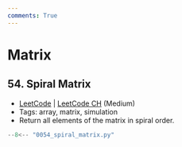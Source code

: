 ```yaml
---
comments: True
---
```


# Matrix

## 54. Spiral Matrix

-   [LeetCode](https://leetcode.com/problems/spiral-matrix/) | [LeetCode CH](https://leetcode.cn/problems/spiral-matrix/) (Medium)
-   Tags: array, matrix, simulation
-   Return all elements of the matrix in spiral order.

```python title="54. Spiral Matrix"
--8<-- "0054_spiral_matrix.py"
```
